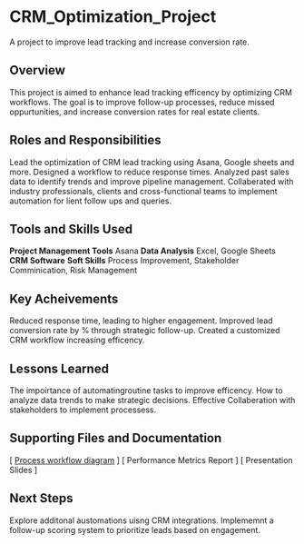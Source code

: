 # CRM_Optimization_Project
A project to improve lead tracking and increase conversion rate.
## Overview 
This project is aimed to enhance lead tracking efficency by optimizing CRM workflows. The goal is to improve follow-up processes, reduce missed oppurtunities, and increase conversion rates for real estate clients.

## Roles and Responsibilities 
Lead the optimization of CRM lead tracking using Asana, Google sheets and more. 
Designed a workflow to reduce response times.
Analyzed past sales data to identify trends and improve pipeline management. 
Collaberated with industry professionals, clients and cross-functional teams to implement automation for lient follow ups and queries. 

## Tools and Skills Used
**Project Management Tools** Asana 
**Data Analysis** Excel, Google Sheets
**CRM Software**
**Soft Skills** Process Improvement, Stakeholder Comminication, Risk Management 

## Key Acheivements 
Reduced response time, leading to higher engagement. 
Improved lead conversion rate by % through strategic follow-up.
Created a customized CRM workflow increasing efficency. 

## Lessons Learned 
The impoirtance of automatingroutine tasks to improve efficency. 
How to analyze data trends to make strategic decisions.
Effective Collaberation with stakeholders to implement processess. 

## Supporting Files and Documentation 
[ [Process workflow diagram](https://trello.com/b/MbhKF9pp) ] 
[ Performance Metrics Report ]
[ Presentation Slides ] 

## Next Steps
Explore additonal austomations uisng CRM integrations. 
Implememnt a follow-up scoring system to prioritize leads based on engagement. 
